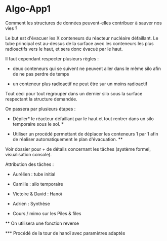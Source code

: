 # Algo-App1
Comment les structures de données peuvent-elles contribuer à sauver nos vies ?

Le but est d'évacuer les X conteneurs du réacteur nucléaire défaillant. 
Le tube principal est au-dessus de la surface avec les conteneurs les plus radioactifs vers le haut, et sera donc évacué par le haut. 

Il faut cependant respecter plusieurs règles : 

  
- deux conteneurs qui se suivent ne peuvent aller dans le même silo afin de ne pas perdre de temps 

- un conteneur plus radioactif ne peut être sur un moins radioactif  

  

Tout ceci pour tout regrouper dans un dernier silo sous la surface respectant la structure demandée. 

On passera par plusieurs étapes : 


- Dépiler* le réacteur défaillant par le haut et tout rentrer dans un silo temporaire sous le sol. * 

- Utiliser un procédé permettant de déplacer les conteneurs 1 par 1 afin de réaliser automatiquement le plan d'évacuation. ** 

  

Voir dossier pour + de détails concernant les tâches (système formel, visualisation console). 
  

  

Attribution des tâches : 

  

- Aurélien : tube initial 

- Camille : silo temporaire 

- Victoire & David : Hanoï  

- Adrien : Synthèse  

  

   

* Cours / mimo sur les Piles & files 

** On utilisera une fonction reverse 

*** Procédé de la tour de hanoï avec paramètres adaptés  
